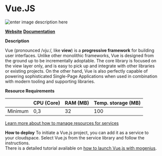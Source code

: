 ﻿---
sidebar_position: 19
---

# Vue.JS

![enter image description here](https://api.mogenius.com/file/id/c7dd72b7-77a7-42c7-b320-742c4d04d526)

**[Website](https://vuejs.org)**
[**Documentation**](https://vuejs.org/v2/guide/)

**Description**

Vue (pronounced /vjuː/, like **view**) is a **progressive framework** for building user interfaces. Unlike other monolithic frameworks, Vue is designed from the ground up to be incrementally adoptable. The core library is focused on the view layer only, and is easy to pick up and integrate with other libraries or existing projects. On the other hand, Vue is also perfectly capable of powering sophisticated Single-Page Applications when used in combination with modern tooling and supporting libraries.

**Resource Requirements**

||CPU (Core)|RAM (MB)  |Temp. storage (MB)|
|--|--|--|--|
| Minimum | 0,3 |32| 100 |

[Learn more about how to manage resources for services](./../cloud-management/resource-management.md)

**How to deploy**
To initiate a Vue.js project,  you can add it as a service to your cloudspace. Select Vue.js from the service library and follow the instructions.  
There is a detailed tutorial available on [how to launch Vue.js with mogenius](./../tutorials/how-to-deploy-vuejs-in-the-cloud.md).

